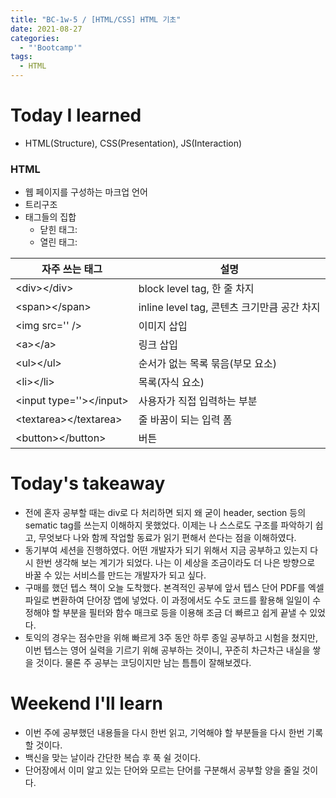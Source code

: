 ```yaml
---
title: "BC-1w-5 / [HTML/CSS] HTML 기초"
date: 2021-08-27
categories:
  - "'Bootcamp'"
tags:
  - HTML
---
```


# Today I learned

- HTML(Structure), CSS(Presentation), JS(Interaction)

### HTML

- 웹 페이지를 구성하는 마크업 언어
- 트리구조
- 태그들의 집합
  - 닫힌 태그: <tag></tag>
  - 열린 태그: <tag/>

| 자주 쓰는 태그            | 설명                                        |
| ------------------------- | ------------------------------------------- |
| \<div>\</div>             | block level tag, 한 줄 차지                 |
| \<span>\</span>           | inline level tag, 콘텐츠 크기만큼 공간 차지 |
| \<img src='' />           | 이미지 삽입                                 |
| \<a>\</a>                 | 링크 삽입                                   |
| \<ul>\</ul>               | 순서가 없는 목록 묶음(부모 요소)            |
| \<li>\</li>               | 목록(자식 요소)                             |
| \<input type=''>\</input> | 사용자가 직접 입력하는 부분                 |
| \<textarea>\</textarea>   | 줄 바꿈이 되는 입력 폼                      |
| \<button>\</button>       | 버튼                                        |

# Today's takeaway

- 전에 혼자 공부할 때는 div로 다 처리하면 되지 왜 굳이 header, section 등의 sematic tag를 쓰는지 이해하지 못했었다. 이제는 나 스스로도 구조를 파악하기 쉽고, 무엇보다 나와 함께 작업할 동료가 읽기 편해서 쓴다는 점을 이해하였다.
- 동기부여 세션을 진행하였다. 어떤 개발자가 되기 위해서 지금 공부하고 있는지 다시 한번 생각해 보는 계기가 되었다. 나는 이 세상을 조금이라도 더 나은 방향으로 바꿀 수 있는 서비스를 만드는 개발자가 되고 싶다.
- 구매를 했던 텝스 책이 오늘 도착했다. 본격적인 공부에 앞서 텝스 단어 PDF를 엑셀 파일로 변환하여 단어장 앱에 넣었다. 이 과정에서도 수도 코드를 활용해 일일이 수정해야 할 부분을 필터와 함수 매크로 등을 이용해 조금 더 빠르고 쉽게 끝낼 수 있었다.
- 토익의 경우는 점수만을 위해 빠르게 3주 동안 하루 종일 공부하고 시험을 쳤지만, 이번 텝스는 영어 실력을 기르기 위해 공부하는 것이니, 꾸준히 차근차근 내실을 쌓을 것이다. 물론 주 공부는 코딩이지만 남는 틈틈이 잘해보겠다.

# Weekend I'll learn

- 이번 주에 공부했던 내용들을 다시 한번 읽고, 기억해야 할 부분들을 다시 한번 기록할 것이다.
- 백신을 맞는 날이라 간단한 복습 후 푹 쉴 것이다.
- 단어장에서 이미 알고 있는 단어와 모르는 단어를 구분해서 공부할 양을 줄일 것이다.
